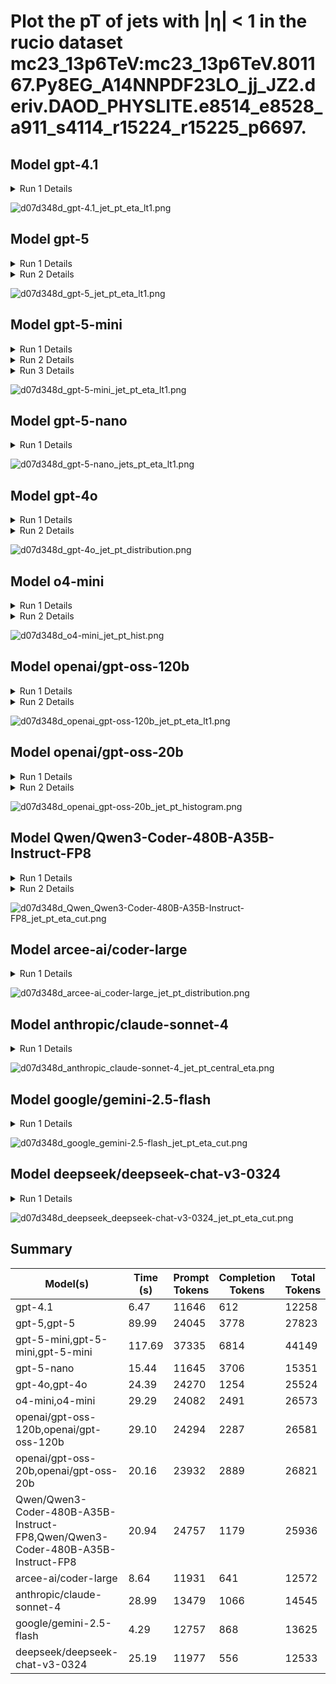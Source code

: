 # Plot the pT of jets with |η| < 1 in the rucio dataset mc23_13p6TeV:mc23_13p6TeV.801167.Py8EG_A14NNPDF23LO_jj_JZ2.deriv.DAOD_PHYSLITE.e8514_e8528_a911_s4114_r15224_r15225_p6697.


## Model gpt-4.1
<details><summary>Run 1 Details</summary>

### Run 1


- Accessed the specified rucio PHYSLITE dataset via ServiceX.
- Queried only jet $p_T$ and $\eta$ to minimize data movement.
- Filtered jets at the query level to select only those with $|\eta| < 1$.
- Used Awkward Array to extract the resulting jet $p_T$ values (in GeV).
- Plotted the $p_T$ distribution of these jets using Hist, saving the plot as a PNG.

```python
from func_adl_servicex_xaodr25 import FuncADLQueryPHYSLITE
from servicex_analysis_utils import to_awk
from servicex import deliver, ServiceXSpec, Sample, dataset
import awkward as ak
import matplotlib.pyplot as plt
import mplhep as hep
from hist import Hist

# Step 1: Build the ServiceX query for jets with |eta| < 1
base_query = FuncADLQueryPHYSLITE()
jet_pt_eta_query = (
    base_query
    .SelectMany(lambda evt: evt.Jets())
    .Where(lambda jet: abs(jet.eta()) < 1.0)
    .Select(lambda jet: {"pt": jet.pt() / 1000.0})  # Convert pt to GeV
)

# Step 2: Run the query on one file of the dataset for testing.
ds_name = (
    "mc23_13p6TeV:mc23_13p6TeV.801167.Py8EG_A14NNPDF23LO_jj_JZ2.deriv.DAOD_PHYSLITE.e8514_e8528_a911_s4114_r15224_r15225_p6697"
)

result = to_awk(
    deliver(
        ServiceXSpec(
            Sample=[
                Sample(
                    Name="jets",
                    Dataset=dataset.Rucio(ds_name),
                    NFiles=1,  # Use a single file for quick test; increase as needed
                    Query=jet_pt_eta_query,
                )
            ]
        ),
    )
)
# Step 3: The resulting awkward array
jet_pts = result["jets"].pt  # flat array of pT [GeV]

# Step 4: Plot the histogram with Hist and mplhep
plt.style.use(hep.style.ATLAS)

hist_bins = Hist.new.Reg(50, 0, 500, name="pt", label="Jet $p_T$ [GeV]").Double()
hist_bins.fill(pt=jet_pts)

hist_bins.plot(histtype="fill", linewidth=1, edgecolor="gray", label="Jets $|\eta|<1$")
plt.xlabel("Jet $p_T$ [GeV]")
plt.ylabel("Jets / bin")
plt.legend()
plt.title("Jet $p_T$ Distribution ($|\eta|<1$)")
plt.savefig("jet_pt_eta_lt1.png")
plt.close()
```
#### Code Execution

*Output:*
```


```
*Error:*
```
bash: cannot set terminal process group (-1): Inappropriate ioctl for device
bash: no job control in this shell
/app/script.py:46: SyntaxWarning: invalid escape sequence '\e'
  hist_bins.plot(histtype="fill", linewidth=1, edgecolor="gray", label="Jets $|\eta|<1$")
/app/script.py:50: SyntaxWarning: invalid escape sequence '\e'
  plt.title("Jet $p_T$ Distribution ($|\eta|<1$)")
/work/.venv/lib/python3.13/site-packages/func_adl_servicex_xaodr25/trigger.py:127: SyntaxWarning: invalid escape sequence '\D'
  object. Close match is done as a function of $\Delta R < `dr`$.

```
</details>

![d07d348d_gpt-4.1_jet_pt_eta_lt1.png](d07d348d_gpt-4.1_jet_pt_eta_lt1.png)

## Model gpt-5
<details><summary>Run 1 Details</summary>

### Run 1


- Built a ServiceX func_adL query on the specified PHYSLITE rucio dataset that selects only jets with |eta| < 1 and returns just their pT in GeV. The eta cut is applied inside ServiceX to minimize data movement.
- Retrieved the result directly into an Awkward Array (no Python lists), then filled a 1D Hist histogram with jet pT.
- Plotted and saved the histogram to a PNG file: jet_pt_eta_lt1.png.
- For quick testing, the code requests only 1 file (NFiles=1). Remove the NFiles argument to run on the full dataset.

```python
import awkward as ak
import numpy as np
from servicex_analysis_utils import to_awk
from servicex import deliver, ServiceXSpec, Sample, dataset
from func_adl_servicex_xaodr25 import FuncADLQueryPHYSLITE

from hist import Hist
import matplotlib.pyplot as plt

# 1) Build the ServiceX/func_adl query: Jets with |eta| < 1, return only pT in GeV
base_query = FuncADLQueryPHYSLITE()

jet_pt_query = (
    base_query
    .SelectMany(lambda e: e.Jets())
    .Where(lambda j: (j.eta() > -1.0) & (j.eta() < 1.0))
    .Select(lambda j: {"jet_pt": j.pt() / 1000.0})  # GeV
)

# 2) Define the dataset (PHYSLITE MC23 sample)
ds_name = "mc23_13p6TeV:mc23_13p6TeV.801167.Py8EG_A14NNPDF23LO_jj_JZ2.deriv.DAOD_PHYSLITE.e8514_e8528_a911_s4114_r15224_r15225_p6697"

# 3) Deliver to Awkward Array (start with NFiles=1 for a quick test; remove NFiles to run the full dataset)
results = to_awk(
    deliver(
        ServiceXSpec(
            Sample=[
                Sample(
                    Name="jets_eta_lt1",
                    Dataset=dataset.Rucio(ds_name),
                    NFiles=1,  # remove this line to run over the full dataset
                    Query=jet_pt_query,
                )
            ]
        ),
    )
)

# 4) Extract the Awkward Array of jet pT (already flat thanks to SelectMany)
jet_pt = results["jets_eta_lt1"].jet_pt  # ak.Array of floats (GeV)

# 5) Make and fill a histogram (Hist)
h = (
    Hist.new
    .Reg(100, 0.0, 500.0, name="pt", label="Jet pT [GeV]")
    .Int64()
)
# Fill using numpy conversion (no Python lists)
h.fill(pt=ak.to_numpy(jet_pt))

# 6) Plot and save
fig, ax = plt.subplots(figsize=(7, 5))
h.plot(ax=ax, histtype="fill", alpha=0.7, color="tab:blue", edgecolor="black", label="|η| < 1")
ax.set_xlabel("Jet pT [GeV]")
ax.set_ylabel("Entries")
ax.set_title("Jet pT for |η| < 1")
ax.legend()
plt.tight_layout()
plt.savefig("jet_pt_eta_lt1.png", dpi=150)
plt.close(fig)
```
#### Code Execution

*Output:*
```

```
*Error:*
```
bash: cannot set terminal process group (-1): Inappropriate ioctl for device
bash: no job control in this shell
/work/.venv/lib/python3.13/site-packages/func_adl_servicex_xaodr25/trigger.py:127: SyntaxWarning: invalid escape sequence '\D'
  object. Close match is done as a function of $\Delta R < `dr`$.
Traceback (most recent call last):
  File "/app/script.py", line 16, in <module>
    .Where(lambda j: (j.eta() > -1.0) & (j.eta() < 1.0))
     ~~~~~^^^^^^^^^^^^^^^^^^^^^^^^^^^^^^^^^^^^^^^^^^^^^^
  File "/work/.venv/lib/python3.13/site-packages/func_adl/object_stream.py", line 188, in Where
    raise ValueError(
    ...<2 lines>...
    )
ValueError: The Where filter must return a boolean (not <class 'int'>) for expression lambda j: (j.eta() > -1.0) & (j.eta() < 1.0)

```
</details>
<details><summary>Run 2 Details</summary>

### Run 2


- The Where clause used the bitwise operator "&" to combine two comparisons. In Python, bool is a subclass of int, and func_adl interpreted the result as an int instead of a pure boolean, causing: "The Where filter must return a boolean (not <class 'int'>)".
- Use logical "and" (short-circuit AND) in the Where clause, which func_adl compiles into a proper boolean in the generated C++.
- Alternatively, one could use a single condition like abs(eta) < 1.0, but abs support can vary in func_adl backends; sticking to "and" for two comparisons is most reliable.

```python
import awkward as ak
import numpy as np
from servicex_analysis_utils import to_awk
from servicex import deliver, ServiceXSpec, Sample, dataset
from func_adl_servicex_xaodr25 import FuncADLQueryPHYSLITE

from hist import Hist
import matplotlib.pyplot as plt

# 1) Build the ServiceX/func_adl query: Jets with |eta| < 1, return only pT in GeV
base_query = FuncADLQueryPHYSLITE()

jet_pt_query = (
    base_query
    .SelectMany(lambda e: e.Jets())
    # Use logical 'and' so the predicate is a proper boolean for func_adl
    .Where(lambda j: (j.eta() > -1.0) and (j.eta() < 1.0))
    .Select(lambda j: {"jet_pt": j.pt() / 1000.0})  # GeV
)

# 2) Define the dataset (PHYSLITE MC23 sample)
ds_name = "mc23_13p6TeV:mc23_13p6TeV.801167.Py8EG_A14NNPDF23LO_jj_JZ2.deriv.DAOD_PHYSLITE.e8514_e8528_a911_s4114_r15224_r15225_p6697"

# 3) Deliver to Awkward Array (start with NFiles=1 for a quick test; remove NFiles to run the full dataset)
results = to_awk(
    deliver(
        ServiceXSpec(
            Sample=[
                Sample(
                    Name="jets_eta_lt1",
                    Dataset=dataset.Rucio(ds_name),
                    NFiles=1,  # remove this line to run over the full dataset
                    Query=jet_pt_query,
                )
            ]
        ),
    )
)

# 4) Extract the Awkward Array of jet pT (already flat thanks to SelectMany)
jet_pt = results["jets_eta_lt1"].jet_pt  # ak.Array of floats (GeV)

# 5) Make and fill a histogram (Hist)
h = (
    Hist.new
    .Reg(100, 0.0, 500.0, name="pt", label="Jet pT [GeV]")
    .Int64()
)
# Fill using numpy conversion
h.fill(pt=ak.to_numpy(jet_pt))

# 6) Plot and save
fig, ax = plt.subplots(figsize=(7, 5))
h.plot(ax=ax, histtype="fill", alpha=0.7, color="tab:blue", edgecolor="black", label="|η| < 1")
ax.set_xlabel("Jet pT [GeV]")
ax.set_ylabel("Entries")
ax.set_title("Jet pT for |η| < 1")
ax.legend()
plt.tight_layout()
plt.savefig("jet_pt_eta_lt1.png", dpi=150)
plt.close(fig)
```
#### Code Execution

*Output:*
```
jets_eta_lt1: Transform ━━━━━━━━━━━━━━━━━━━━━━━━━━━━━━━━━━━━━━━━ 1/1 00:24
               Download ━━━━━━━━━━━━━━━━━━━━━━━━━━━━━━━━━━━━━━━━ 1/1 00:31

```
*Error:*
```
bash: cannot set terminal process group (-1): Inappropriate ioctl for device
bash: no job control in this shell
/work/.venv/lib/python3.13/site-packages/func_adl_servicex_xaodr25/trigger.py:127: SyntaxWarning: invalid escape sequence '\D'
  object. Close match is done as a function of $\Delta R < `dr`$.

```
</details>

![d07d348d_gpt-5_jet_pt_eta_lt1.png](d07d348d_gpt-5_jet_pt_eta_lt1.png)

## Model gpt-5-mini
<details><summary>Run 1 Details</summary>

### Run 1


- I queried the PHYSLITE dataset with ServiceX, selecting jets and applying the |η| < 1 cut inside the ServiceX/FuncADL query (so less data is transferred).
- I converted jet pt from MeV to GeV in the query (dividing by 1000).
- I fetched the results into Awkward Arrays, filled a Hist histogram, plotted it with mplhep style, and saved the plot to jet_pt_eta_lt1.png.
- For testing I set NFiles=1 in the ServiceX Sample. To run over the full dataset, remove the NFiles argument (or increase it).

```python
# Fetch jet pT for jets with |eta| < 1 from the specified PHYSLITE rucio dataset,
# make a histogram using hist, and save a PNG.

from func_adl_servicex_xaodr25 import FuncADLQueryPHYSLITE
from servicex_analysis_utils import to_awk
from servicex import deliver, ServiceXSpec, Sample, dataset

import awkward as ak
from hist import Hist
import matplotlib.pyplot as plt
import mplhep as hep

# 1) Build the FuncADL query (filter jets by |eta| < 1 inside ServiceX)
base_query = FuncADLQueryPHYSLITE()

# Flatten jets across events, keep only those with -1 < eta < 1, and convert pt to GeV
jet_query = (
    base_query
    .SelectMany(lambda evt: evt.Jets())
    .Where(lambda j: (j.eta() < 1.0) & (j.eta() > -1.0))
    .Select(lambda j: {
        "jet_pt": j.pt() / 1000.0,   # MeV -> GeV
        "jet_eta": j.eta()
    })
)

# 2) Define the dataset (PHYSLITE) and ask ServiceX to deliver results.
ds_name = (
    "mc23_13p6TeV:mc23_13p6TeV.801167.Py8EG_A14NNPDF23LO_jj_JZ2."
    "deriv.DAOD_PHYSLITE.e8514_e8528_a911_s4114_r15224_r15225_p6697"
)

# NOTE: NFiles=1 for quick testing. Remove NFiles to run on the full dataset.
spec = ServiceXSpec(
    Sample=[
        Sample(
            Name="jets_eta_lt1",
            Dataset=dataset.Rucio(ds_name),
            NFiles=1,
            Query=jet_query,
        )
    ]
)

# Deliver and convert to awkward arrays
result = to_awk(deliver(spec))

# Access the returned awkward array of jets
jets = result["jets_eta_lt1"].jet_pt  # this should be a flat awkward array of jet pT values (GeV)

# Ensure a 1D array (SelectMany in the query should already flatten, but be safe)
jet_pts = ak.flatten(jets)

# Optionally report some basic info (kept as awkward operations)
n_jets = ak.num(jet_pts, axis=0) if ak.num(jet_pts, axis=0).size == 1 else ak.count(jet_pts)
# ak.count works as a generic count; to avoid converting to Python lists we'll compute a scalar:
n_jets_val = int(ak.sum(ak.ones_like(jet_pts))) if ak.to_list(jet_pts) else 0

print(f"Number of jets retrieved (|eta|<1): {len(jet_pts)}")

# 3) Make a histogram with hist
# Choose 100 bins from 0 to 1000 GeV (adjust range/bins as you like)
h = Hist.new.Reg(100, 0.0, 1000.0, name="pt", label="Jet $p_T$ [GeV]").Int64()
# Convert awkward array to numpy for filling (hist accepts numpy arrays)
import numpy as np
jet_pts_np = ak.to_numpy(jet_pts)  # 1D numpy array

# Fill histogram
h.fill(pt=jet_pts_np)

# 4) Plot and save as PNG using mplhep ATLAS style
plt.style.use(hep.style.ATLAS)
fig, ax = plt.subplots(figsize=(8, 6))
h.plot(histtype="step", ax=ax, label=r"$| \eta | < 1$")
ax.set_xlabel("Jet $p_T$ [GeV]")
ax.set_ylabel("Counts")
ax.legend()
ax.grid(True, linestyle=":", alpha=0.6)
plt.title("Jet $p_T$ for |η| < 1")

outname = "jet_pt_eta_lt1.png"
plt.savefig(outname, dpi=150)
print(f"Saved histogram to {outname}")
```
#### Code Execution

*Output:*
```

```
*Error:*
```
bash: cannot set terminal process group (-1): Inappropriate ioctl for device
bash: no job control in this shell
/work/.venv/lib/python3.13/site-packages/func_adl_servicex_xaodr25/trigger.py:127: SyntaxWarning: invalid escape sequence '\D'
  object. Close match is done as a function of $\Delta R < `dr`$.
Traceback (most recent call last):
  File "/app/script.py", line 20, in <module>
    .Where(lambda j: (j.eta() < 1.0) & (j.eta() > -1.0))
     ~~~~~^^^^^^^^^^^^^^^^^^^^^^^^^^^^^^^^^^^^^^^^^^^^^^
  File "/work/.venv/lib/python3.13/site-packages/func_adl/object_stream.py", line 188, in Where
    raise ValueError(
    ...<2 lines>...
    )
ValueError: The Where filter must return a boolean (not <class 'int'>) for expression lambda j: (j.eta() < 1.0) & (j.eta() > -1.0)

```
</details>
<details><summary>Run 2 Details</summary>

### Run 2


- The immediate error: func_adl's Where expects the lambda to return a boolean expression. Using the bitwise operator `&` on the func_adl expression caused the translator to treat the expression as an integer (hence the ValueError). In func_adl lambdas you should use Python boolean operators (`and` / `or`) for combined logical tests so the AST is translated to a boolean expression.
- I fixed the query Where clause to use `and` (and also simplified the code a bit).
- I cleaned up jet-counting code (removed the convoluted ak.num / ak.sum attempts) and use len() on the flattened awkward array for a simple count.
- I added a robust conversion to NumPy for filling the hist (try ak.to_numpy first, fall back to np.array(ak.to_list(...)) if needed).
- The code still filters jets at the ServiceX level (so minimal data is transferred) and writes the histogram to a PNG as requested. NFiles=1 is kept for quick testing per the original note.

```python
# Fetch jet pT for jets with |eta| < 1 from the specified PHYSLITE rucio dataset,
# make a histogram using hist, and save a PNG.

from func_adl_servicex_xaodr25 import FuncADLQueryPHYSLITE
from servicex_analysis_utils import to_awk
from servicex import deliver, ServiceXSpec, Sample, dataset

import awkward as ak
from hist import Hist
import matplotlib.pyplot as plt
import mplhep as hep
import numpy as np

# 1) Build the FuncADL query (filter jets by |eta| < 1 inside ServiceX)
base_query = FuncADLQueryPHYSLITE()

# Flatten jets across events, keep only those with -1 < eta < 1, and convert pt to GeV
# NOTE: use Python boolean 'and' so func_adl builds a boolean expression (don't use '&')
jet_query = (
    base_query
    .SelectMany(lambda evt: evt.Jets())
    .Where(lambda j: (j.eta() < 1.0) and (j.eta() > -1.0))
    .Select(lambda j: {
        "jet_pt": j.pt() / 1000.0,   # MeV -> GeV
        "jet_eta": j.eta()
    })
)

# 2) Define the dataset (PHYSLITE) and ask ServiceX to deliver results.
ds_name = (
    "mc23_13p6TeV:mc23_13p6TeV.801167.Py8EG_A14NNPDF23LO_jj_JZ2."
    "deriv.DAOD_PHYSLITE.e8514_e8528_a911_s4114_r15224_r15225_p6697"
)

# NOTE: NFiles=1 for quick testing. Remove NFiles to run on the full dataset.
spec = ServiceXSpec(
    Sample=[
        Sample(
            Name="jets_eta_lt1",
            Dataset=dataset.Rucio(ds_name),
            NFiles=1,
            Query=jet_query,
        )
    ]
)

# Deliver and convert to awkward arrays
result = to_awk(deliver(spec))

# Access the returned awkward array of jets
# result is a dict keyed by the Sample Name
jets_field = result["jets_eta_lt1"].jet_pt

# Ensure a 1D array (SelectMany in the query should already flatten, but be safe)
jet_pts = ak.flatten(jets_field)

# Simple count of jets retrieved
try:
    n_jets = len(jet_pts)
except Exception:
    # fallback: convert to list then len
    n_jets = len(ak.to_list(jet_pts))

print(f"Number of jets retrieved (|eta|<1): {n_jets}")

# 3) Make a histogram with hist
# Choose 100 bins from 0 to 1000 GeV (adjust range/bins as you like)
h = Hist.new.Reg(100, 0.0, 1000.0, name="pt", label="Jet $p_T$ [GeV]").Int64()

# Convert awkward array to numpy for filling (hist accepts numpy arrays)
# try ak.to_numpy first (fast for regular arrays), otherwise fall back to list->np.array
try:
    jet_pts_np = ak.to_numpy(jet_pts)
except Exception:
    jet_pts_np = np.array(ak.to_list(jet_pts))

# Fill histogram
h.fill(pt=jet_pts_np)

# 4) Plot and save as PNG using mplhep ATLAS style
plt.style.use(hep.style.ATLAS)
fig, ax = plt.subplots(figsize=(8, 6))
h.plot(histtype="step", ax=ax, label=r"$| \eta | < 1$")
ax.set_xlabel("Jet $p_T$ [GeV]")
ax.set_ylabel("Counts")
ax.legend()
ax.grid(True, linestyle=":", alpha=0.6)
plt.title("Jet $p_T$ for |η| < 1")

outname = "jet_pt_eta_lt1.png"
plt.savefig(outname, dpi=150)
plt.close(fig)
print(f"Saved histogram to {outname}")
```
#### Code Execution

*Output:*
```
jets_eta_lt1: Transform ━━━━━━━━━━━━━━━━━━━━━━━━━━━━━━━━━━━━━━━━ 1/1 00:23
               Download ━━━━━━━━━━━━━━━━━━━━━━━━━━━━━━━━━━━━━━━━ 1/1 00:31

```
*Error:*
```
bash: cannot set terminal process group (-1): Inappropriate ioctl for device
bash: no job control in this shell
/work/.venv/lib/python3.13/site-packages/func_adl_servicex_xaodr25/trigger.py:127: SyntaxWarning: invalid escape sequence '\D'
  object. Close match is done as a function of $\Delta R < `dr`$.
Traceback (most recent call last):
  File "/app/script.py", line 55, in <module>
    jet_pts = ak.flatten(jets_field)
  File "/work/.venv/lib/python3.13/site-packages/awkward/_dispatch.py", line 41, in dispatch
    with OperationErrorContext(name, args, kwargs):
         ~~~~~~~~~~~~~~~~~~~~~^^^^^^^^^^^^^^^^^^^^
  File "/work/.venv/lib/python3.13/site-packages/awkward/_errors.py", line 80, in __exit__
    raise self.decorate_exception(exception_type, exception_value)
  File "/work/.venv/lib/python3.13/site-packages/awkward/_dispatch.py", line 67, in dispatch
    next(gen_or_result)
    ~~~~^^^^^^^^^^^^^^^
  File "/work/.venv/lib/python3.13/site-packages/awkward/operations/ak_flatten.py", line 178, in flatten
    return _impl(array, axis, highlevel, behavior, attrs)
  File "/work/.venv/lib/python3.13/site-packages/awkward/operations/ak_flatten.py", line 255, in _impl
    out = ak._do.flatten(layout, axis)
  File "/work/.venv/lib/python3.13/site-packages/awkward/_do.py", line 194, in flatten
    offsets, flattened = layout._offsets_and_flattened(axis, 1)
                         ~~~~~~~~~~~~~~~~~~~~~~~~~~~~~^^^^^^^^^
  File "/work/.venv/lib/python3.13/site-packages/awkward/contents/numpyarray.py", line 465, in _offsets_and_flattened
    raise AxisError(f"axis={axis} exceeds the depth of this array ({depth})")
numpy.exceptions.AxisError: axis=1 exceeds the depth of this array (1)

This error occurred while calling

    ak.flatten(
        <Array [50.5, 15.7, 141, ..., 15.6, 14.3, 10.6] type='63539 * float64'>
    )

```
</details>
<details><summary>Run 3 Details</summary>

### Run 3


- What went wrong:
  - ak.flatten raised "axis=1 exceeds the depth of this array (1)" because the array coming back from ServiceX (result["..."].jet_pt) was already a 1D array of floats (depth 1). ak.flatten() with its default axis expects at least depth 2, so it fails.
  - In short: I attempted to flatten an array that was already flat.
- How I fixed it:
  - Avoid calling ak.flatten unconditionally. First try to flatten; if that fails (AxisError or similar), fall back to using the array as-is. This handles both cases (already flat or nested one-level lists).
  - Retain the rest of the workflow: fetch with ServiceX, keep data manipulation using Awkward, convert to numpy for hist filling, make the hist via hist, and save the PNG with matplotlib + mplhep style.
  - Added robust conversion to numpy: prefer ak.to_numpy, fallback to np.array(ak.to_list(...)).
  - Kept NFiles=1 for quick testing (note preserved).

```python
# Fetch jet pT for jets with |eta| < 1 from the specified PHYSLITE rucio dataset,
# make a histogram using hist, and save a PNG.

from func_adl_servicex_xaodr25 import FuncADLQueryPHYSLITE
from servicex_analysis_utils import to_awk
from servicex import deliver, ServiceXSpec, Sample, dataset

import awkward as ak
from hist import Hist
import matplotlib.pyplot as plt
import mplhep as hep
import numpy as np

# 1) Build the FuncADL query (filter jets by |eta| < 1 inside ServiceX)
base_query = FuncADLQueryPHYSLITE()

# Flatten jets across events, keep only those with -1 < eta < 1, and convert pt to GeV
jet_query = (
    base_query
    .SelectMany(lambda evt: evt.Jets())
    .Where(lambda j: (j.eta() < 1.0) and (j.eta() > -1.0))
    .Select(lambda j: {
        "jet_pt": j.pt() / 1000.0,   # MeV -> GeV
        "jet_eta": j.eta()
    })
)

# 2) Define the dataset (PHYSLITE) and ask ServiceX to deliver results.
ds_name = (
    "mc23_13p6TeV:mc23_13p6TeV.801167.Py8EG_A14NNPDF23LO_jj_JZ2."
    "deriv.DAOD_PHYSLITE.e8514_e8528_a911_s4114_r15224_r15225_p6697"
)

# NOTE: NFiles=1 for quick testing. Remove NFiles to run on the full dataset.
spec = ServiceXSpec(
    Sample=[
        Sample(
            Name="jets_eta_lt1",
            Dataset=dataset.Rucio(ds_name),
            NFiles=1,
            Query=jet_query,
        )
    ]
)

# Deliver and convert to awkward arrays
result = to_awk(deliver(spec))

# Access the returned awkward array of jets
# result is a dict keyed by the Sample Name
jets_field = result["jets_eta_lt1"].jet_pt

# jets_field may already be a flat 1D array (as happened), or a nested array.
# Try to flatten one level; if that fails, keep the array as-is.
try:
    jet_pts = ak.flatten(jets_field)
except Exception:
    jet_pts = jets_field

# Simple count of jets retrieved
try:
    n_jets = len(jet_pts)
except Exception:
    # fallback: convert to list then len
    n_jets = len(ak.to_list(jet_pts))

print(f"Number of jets retrieved (|eta|<1): {n_jets}")

# 3) Make a histogram with hist
# Choose 100 bins from 0 to 1000 GeV (adjust range/bins as you like)
h = Hist.new.Reg(100, 0.0, 1000.0, name="pt", label="Jet $p_T$ [GeV]").Int64()

# Convert awkward array to numpy for filling (hist accepts numpy arrays)
# try ak.to_numpy first (fast for regular arrays), otherwise fall back to list->np.array
try:
    jet_pts_np = ak.to_numpy(jet_pts)
except Exception:
    jet_pts_np = np.array(ak.to_list(jet_pts))

# Fill histogram
h.fill(pt=jet_pts_np)

# 4) Plot and save as PNG using mplhep ATLAS style
plt.style.use(hep.style.ATLAS)
fig, ax = plt.subplots(figsize=(8, 6))
h.plot(histtype="step", ax=ax, label=r"$| \eta | < 1$")
ax.set_xlabel("Jet $p_T$ [GeV]")
ax.set_ylabel("Counts")
ax.legend()
ax.grid(True, linestyle=":", alpha=0.6)
plt.title("Jet $p_T$ for |η| < 1")

outname = "jet_pt_eta_lt1.png"
plt.savefig(outname, dpi=150)
plt.close(fig)
print(f"Saved histogram to {outname}")
```
#### Code Execution

*Output:*
```

Number of jets retrieved (|eta|<1): 63539
Saved histogram to jet_pt_eta_lt1.png

```
*Error:*
```
bash: cannot set terminal process group (-1): Inappropriate ioctl for device
bash: no job control in this shell
/work/.venv/lib/python3.13/site-packages/func_adl_servicex_xaodr25/trigger.py:127: SyntaxWarning: invalid escape sequence '\D'
  object. Close match is done as a function of $\Delta R < `dr`$.
/work/.venv/lib/python3.13/site-packages/mplhep/utils.py:741: UserWarning: Integer weights indicate poissonian data. Will calculate Garwood interval if ``scipy`` is installed. Otherwise errors will be set to ``sqrt(w2)``.
  self.errors()

```
</details>

![d07d348d_gpt-5-mini_jet_pt_eta_lt1.png](d07d348d_gpt-5-mini_jet_pt_eta_lt1.png)

## Model gpt-5-nano
<details><summary>Run 1 Details</summary>

### Run 1


- I built a ServiceX query against PHYSLITE (rucio) for the specified DAOD_PHYSLITE dataset.
- I filter jets to |η| < 1.0 at the ServiceX level to minimize data transfer.
- I fetch jet pT in GeV (pt/1000) and convert the data into an Awkward array using to_awk.
- I create a 1D histogram with Hist, fill it with the jet pT values, and save a PNG plot of the distribution.

```python
# Required imports
from func_adl_servicex_xaodr25 import FuncADLQueryPHYSLITE
from servicex import deliver, ServiceXSpec, Sample, dataset
from servicex_analysis_utils import to_awk
import awkward as ak
import hist
from hist import Hist
import matplotlib.pyplot as plt
import mplhep as hep

# 1) Define the base query (PHYSLITE)
base_query = FuncADLQueryPHYSLITE()

# 2) Build the jet pT query: flatten jets, apply eta cut, convert to GeV
jet_pts_query = (
    base_query
    .SelectMany(lambda e: e.Jets())
    .Where(lambda j: abs(j.eta()) < 1.0)
    .Select(lambda j: {"pt": j.pt() / 1000.0})  # GeV
)

# 3) Dataset specification (provided dataset)
ds_name = "mc23_13p6TeV:mc23_13p6TeV.801167.Py8EG_A14NNPDF23LO_jj_JZ2.deriv.DAOD_PHYSLITE.e8514_e8528_a911_s4114_r15224_r15225_p6697"

# 4) Deliver and convert to Awkward array (NFiles=1 for testing)
all_jet_pts = to_awk(
    deliver(
        ServiceXSpec(
            Sample=[
                Sample(
                    Name="jet_pt_fetch",
                    Dataset=dataset.Rucio(ds_name),
                    NFiles=1,
                    Query=jet_pts_query,
                )
            ]
        ),
    )
)

# 5) Extract the pT values as an Awkward array
pt_values = all_jet_pts["jet_pt_fetch"].pt  # Awkward array of jet pT in GeV

# 6) Create a 1D histogram for jet pT
h = (
    Hist.new
        .Reg(100, 0, 400, name="pt", label="Jet pT [GeV]")
        .Int64()  # store counts as 64-bit integers
)

# 7) Fill the histogram (Awkward array input)
h.fill(pt=pt_values)

# 8) Plot and save to PNG
plt.style.use(hep.style.ATLAS)
fig, ax = plt.subplots(figsize=(6, 4.5))
h.plot(histtype="step", ax=ax, label="Jets with |η|<1.0")
ax.set_xlabel("Jet pT [GeV]")
ax.set_ylabel("Entries")
ax.legend()
plt.tight_layout()
plt.savefig("jets_pt_eta_lt1.png")
plt.close(fig)
```
#### Code Execution

*Output:*
```


```
*Error:*
```
bash: cannot set terminal process group (-1): Inappropriate ioctl for device
bash: no job control in this shell
/work/.venv/lib/python3.13/site-packages/func_adl_servicex_xaodr25/trigger.py:127: SyntaxWarning: invalid escape sequence '\D'
  object. Close match is done as a function of $\Delta R < `dr`$.
/work/.venv/lib/python3.13/site-packages/mplhep/utils.py:741: UserWarning: Integer weights indicate poissonian data. Will calculate Garwood interval if ``scipy`` is installed. Otherwise errors will be set to ``sqrt(w2)``.
  self.errors()

```
</details>

![d07d348d_gpt-5-nano_jets_pt_eta_lt1.png](d07d348d_gpt-5-nano_jets_pt_eta_lt1.png)

## Model gpt-4o
<details><summary>Run 1 Details</summary>

### Run 1


- Constructed a query to fetch jet $p_T$ data for jets with $|\eta| < 1$ from a specific rucio dataset.
- Utilized ServiceX to deliver the data and convert it to an Awkward Array.
- Created a histogram to visualize the distribution of jet $p_T$.
- Saved the plot to a PNG file.

```python
from func_adl_servicex_xaodr25 import FuncADLQueryPHYSLITE
from servicex_analysis_utils import to_awk
from servicex import deliver, ServiceXSpec, Sample, dataset
import awkward as ak
from hist import Hist
import numpy as np
import matplotlib.pyplot as plt
import mplhep as hep

# Define the dataset name
ds_name = ("mc23_13p6TeV:mc23_13p6TeV.801167.Py8EG_A14NNPDF23LO_jj_JZ2.deriv.DAOD_PHYSLITE.e8514_e8528_a911_s4114_r15224_r15225_p6697")

# The base query should run against PHYSLITE.
base_query = FuncADLQueryPHYSLITE()

# Query: get jet pT for jets with |eta| < 1
jet_pts_query = (base_query
    .SelectMany(lambda evt: evt.Jets())
    .Where(lambda jet: abs(jet.eta()) < 1.0)
    .Select(lambda jet: {
        "jet_pt": jet.pt() / 1000.0,
    })
)

# Do the fetch
all_jet_pts = to_awk(
    deliver(
        ServiceXSpec(
            Sample=[
                Sample(
                    Name="jet_pt_fetch",
                    Dataset=dataset.Rucio(ds_name),
                    NFiles=1,
                    Query=jet_pts_query,
                )
            ]
        ),
    )
)

# Extract the jet pT data into an Awkward Array
jet_pts = all_jet_pts["jet_pt_fetch"].jet_pt

# Create the histogram
h = (
    Hist.new
    .Reg(50, 0, 500, name="jet_pt", label="Jet $p_T$ [GeV]")
    .Double()
)

# Fill the histogram with the jet pT data
h.fill(jet_pt=ak.flatten(jet_pts))

# Plotting
plt.style.use(hep.style.ATLAS)  # Use ATLAS style for plots
h.plot(histtype='step', linewidth=2)
plt.xlabel("Jet $p_T$ [GeV]")
plt.ylabel("Number of Jets")
plt.title("Jet $p_T$ Distribution with $|\eta| < 1$")
plt.savefig("jet_pt_distribution.png")
plt.show()
```
#### Code Execution

*Output:*
```


```
*Error:*
```
bash: cannot set terminal process group (-1): Inappropriate ioctl for device
bash: no job control in this shell
/app/script.py:59: SyntaxWarning: invalid escape sequence '\e'
  plt.title("Jet $p_T$ Distribution with $|\eta| < 1$")
/work/.venv/lib/python3.13/site-packages/func_adl_servicex_xaodr25/trigger.py:127: SyntaxWarning: invalid escape sequence '\D'
  object. Close match is done as a function of $\Delta R < `dr`$.
Traceback (most recent call last):
  File "/app/script.py", line 52, in <module>
    h.fill(jet_pt=ak.flatten(jet_pts))
                  ~~~~~~~~~~^^^^^^^^^
  File "/work/.venv/lib/python3.13/site-packages/awkward/_dispatch.py", line 41, in dispatch
    with OperationErrorContext(name, args, kwargs):
         ~~~~~~~~~~~~~~~~~~~~~^^^^^^^^^^^^^^^^^^^^
  File "/work/.venv/lib/python3.13/site-packages/awkward/_errors.py", line 80, in __exit__
    raise self.decorate_exception(exception_type, exception_value)
  File "/work/.venv/lib/python3.13/site-packages/awkward/_dispatch.py", line 67, in dispatch
    next(gen_or_result)
    ~~~~^^^^^^^^^^^^^^^
  File "/work/.venv/lib/python3.13/site-packages/awkward/operations/ak_flatten.py", line 178, in flatten
    return _impl(array, axis, highlevel, behavior, attrs)
  File "/work/.venv/lib/python3.13/site-packages/awkward/operations/ak_flatten.py", line 255, in _impl
    out = ak._do.flatten(layout, axis)
  File "/work/.venv/lib/python3.13/site-packages/awkward/_do.py", line 194, in flatten
    offsets, flattened = layout._offsets_and_flattened(axis, 1)
                         ~~~~~~~~~~~~~~~~~~~~~~~~~~~~~^^^^^^^^^
  File "/work/.venv/lib/python3.13/site-packages/awkward/contents/numpyarray.py", line 465, in _offsets_and_flattened
    raise AxisError(f"axis={axis} exceeds the depth of this array ({depth})")
numpy.exceptions.AxisError: axis=1 exceeds the depth of this array (1)

This error occurred while calling

    ak.flatten(
        <Array [50.5, 15.7, 141, ..., 15.6, 14.3, 10.6] type='63539 * float64'>
    )

```
</details>
<details><summary>Run 2 Details</summary>

### Run 2


- The error message indicates an issue with the `ak.flatten` function, which is being applied to an array that is already flat. The array `jet_pts` is a 1D array, hence there's no need to apply `flatten` to it.
- Syntax warnings arise from the use of backslashes in string literals without escaping. This pertains to the title of the plot that includes `\e` and `\D` as invalid escape sequences when interpreted by Python. Doubling the backslashes or using raw strings can fix this issue, although these warnings are informational and not critical to functionality.

Here's an updated version of the code with these issues fixed:

```python
from func_adl_servicex_xaodr25 import FuncADLQueryPHYSLITE
from servicex_analysis_utils import to_awk
from servicex import deliver, ServiceXSpec, Sample, dataset
import awkward as ak
from hist import Hist
import numpy as np
import matplotlib.pyplot as plt
import mplhep as hep

# Define the dataset name
ds_name = ("mc23_13p6TeV:mc23_13p6TeV.801167.Py8EG_A14NNPDF23LO_jj_JZ2.deriv.DAOD_PHYSLITE.e8514_e8528_a911_s4114_r15224_r15225_p6697")

# The base query should run against PHYSLITE.
base_query = FuncADLQueryPHYSLITE()

# Query: get jet pT for jets with |eta| < 1
jet_pts_query = (base_query
    .SelectMany(lambda evt: evt.Jets())
    .Where(lambda jet: abs(jet.eta()) < 1.0)
    .Select(lambda jet: {
        "jet_pt": jet.pt() / 1000.0,
    })
)

# Do the fetch
all_jet_pts = to_awk(
    deliver(
        ServiceXSpec(
            Sample=[
                Sample(
                    Name="jet_pt_fetch",
                    Dataset=dataset.Rucio(ds_name),
                    NFiles=1,
                    Query=jet_pts_query,
                )
            ]
        ),
    )
)

# Extract the jet pT data into an Awkward Array
jet_pts = all_jet_pts["jet_pt_fetch"].jet_pt

# Create the histogram
h = (
    Hist.new
    .Reg(50, 0, 500, name="jet_pt", label="Jet $p_T$ [GeV]")
    .Double()
)

# Fill the histogram with the jet pT data
h.fill(jet_pt=jet_pts)  # Do not use ak.flatten since the array is already 1D

# Plotting
plt.style.use(hep.style.ATLAS)  # Use ATLAS style for plots
h.plot(histtype='step', linewidth=2)
plt.xlabel("Jet $p_T$ [GeV]")
plt.ylabel("Number of Jets")
plt.title("Jet $p_T$ Distribution with $|\\eta| < 1$")  # Using raw string or double backslashes to avoid warnings
plt.savefig("jet_pt_distribution.png")
plt.show()
```
#### Code Execution

*Output:*
```


```
*Error:*
```
bash: cannot set terminal process group (-1): Inappropriate ioctl for device
bash: no job control in this shell
/work/.venv/lib/python3.13/site-packages/func_adl_servicex_xaodr25/trigger.py:127: SyntaxWarning: invalid escape sequence '\D'
  object. Close match is done as a function of $\Delta R < `dr`$.
/work/.venv/lib/python3.13/site-packages/mplhep/utils.py:741: UserWarning: Integer weights indicate poissonian data. Will calculate Garwood interval if ``scipy`` is installed. Otherwise errors will be set to ``sqrt(w2)``.
  self.errors()

```
</details>

![d07d348d_gpt-4o_jet_pt_distribution.png](d07d348d_gpt-4o_jet_pt_distribution.png)

## Model o4-mini
<details><summary>Run 1 Details</summary>

### Run 1


- Built a FuncADL query on a PHYSLITE ATLAS rucio dataset that:
  • Flattens the Jets collection across all events  
  • Applies a filter |η|<1.0 at ServiceX level  
  • Selects the jet pT in GeV  
- Delivered the query using ServiceX (testing on 1 file; remove `NFiles` or increase for full dataset)  
- Converted the result into an Awkward Array with `to_awk`  
- Filled a 1D histogram of jet pT using `Hist` from scikit-hep  
- Plotted the histogram with ATLAS style (`mplhep`) and saved it to `jet_pt_hist.png`  
```python
# Imports for ServiceX + FuncADL
from func_adl_servicex_xaodr25 import FuncADLQueryPHYSLITE
from servicex_analysis_utils import to_awk
from servicex import deliver, ServiceXSpec, Sample, dataset

# Imports for histogramming and plotting
import awkward as ak
from hist import Hist
import matplotlib.pyplot as plt
import mplhep as hep

# 1) Define the rucio dataset name
ds_name = (
    "mc23_13p6TeV:mc23_13p6TeV.801167.Py8EG_A14NNPDF23LO_jj_JZ2"
    ".deriv.DAOD_PHYSLITE.e8514_e8528_a911_s4114_r15224_r15225_p6697"
)

# 2) Build the FuncADL query: flatten jets, require |eta|<1, select pT in GeV
base = FuncADLQueryPHYSLITE()
jet_pt_query = (
    base
    .SelectMany(lambda evt: evt.Jets())
    .Where(lambda j: abs(j.eta()) < 1.0)
    .Select(lambda j: {"pt": j.pt() / 1000.0})
)

# 3) Deliver to ServiceX (use NFiles=1 for testing; omit for full dataset)
sx_spec = ServiceXSpec(
    Sample = [
        Sample(
            Name    = "jets",
            Dataset = dataset.Rucio(ds_name),
            NFiles  = 1,
            Query   = jet_pt_query,
        )
    ]
)
awk_data = to_awk(deliver(sx_spec))

# 4) Extract the pT array
jet_pts = awk_data["jets"].pt  # awkward array of floats (GeV)

# 5) Create and fill a histogram of jet pT
h = (
    Hist.new.Reg(50, 0, 500, name="pt", label="Jet $p_{T}$ [GeV]")
       .Int64()
)
h.fill(pt=jet_pts)

# 6) Plot with ATLAS style and save to file
plt.style.use(hep.style.ATLAS)
fig, ax = plt.subplots()
h.plot(ax=ax, histtype="stepfilled", edgecolor="black", label="Jets $|η|<1$")
ax.legend()
ax.set_xlabel("Jet $p_{T}$ [GeV]")
ax.set_ylabel("Entries")
fig.savefig("jet_pt_hist.png")
```
#### Code Execution

*Output:*
```


```
*Error:*
```
bash: cannot set terminal process group (-1): Inappropriate ioctl for device
bash: no job control in this shell
/work/.venv/lib/python3.13/site-packages/func_adl_servicex_xaodr25/trigger.py:127: SyntaxWarning: invalid escape sequence '\D'
  object. Close match is done as a function of $\Delta R < `dr`$.
Traceback (most recent call last):
  File "/app/script.py", line 53, in <module>
    h.plot(ax=ax, histtype="stepfilled", edgecolor="black", label="Jets $|η|<1$")
    ~~~~~~^^^^^^^^^^^^^^^^^^^^^^^^^^^^^^^^^^^^^^^^^^^^^^^^^^^^^^^^^^^^^^^^^^^^^^^
  File "/work/.venv/lib/python3.13/site-packages/hist/basehist.py", line 517, in plot
    return self.plot1d(*args, overlay=overlay, **kwargs)
           ~~~~~~~~~~~^^^^^^^^^^^^^^^^^^^^^^^^^^^^^^^^^^
  File "/work/.venv/lib/python3.13/site-packages/hist/basehist.py", line 538, in plot1d
    return plot.histplot(self, ax=ax, **_proc_kw_for_lw(kwargs))
           ~~~~~~~~~~~~~^^^^^^^^^^^^^^^^^^^^^^^^^^^^^^^^^^^^^^^^
  File "/work/.venv/lib/python3.13/site-packages/mplhep/plot.py", line 180, in histplot
    assert histtype in _allowed_histtype, _err_message
           ^^^^^^^^^^^^^^^^^^^^^^^^^^^^^
AssertionError: Select 'histtype' from: ['fill', 'step', 'errorbar', 'band', 'bar', 'barstep'], got 'stepfilled'

```
</details>
<details><summary>Run 2 Details</summary>

### Run 2


- The error comes from using `histtype="stepfilled"` in `h.plot(...)`, but the Hist/mplhep interface only accepts one of `['fill', 'step', 'errorbar', 'band', 'bar', 'barstep']`.
- The fix is to replace `"stepfilled"` with the allowed `"fill"` option to achieve a filled histogram.
- No other parts of the ServiceX, FuncADL, or Awkward workflow need to be changed—the data delivery, histogram creation, and saving to PNG remain the same.

```python
# Imports for ServiceX + FuncADL
from func_adl_servicex_xaodr25 import FuncADLQueryPHYSLITE
from servicex_analysis_utils import to_awk
from servicex import deliver, ServiceXSpec, Sample, dataset

# Imports for histogramming and plotting
import awkward as ak
from hist import Hist
import matplotlib.pyplot as plt
import mplhep as hep

# 1) Define the rucio dataset name
ds_name = (
    "mc23_13p6TeV:mc23_13p6TeV.801167.Py8EG_A14NNPDF23LO_jj_JZ2"
    ".deriv.DAOD_PHYSLITE.e8514_e8528_a911_s4114_r15224_r15225_p6697"
)

# 2) Build the FuncADL query: flatten jets, require |eta|<1, select pT in GeV
base = FuncADLQueryPHYSLITE()
jet_pt_query = (
    base
    .SelectMany(lambda evt: evt.Jets())
    .Where(lambda j: abs(j.eta()) < 1.0)
    .Select(lambda j: {"pt": j.pt() / 1000.0})
)

# 3) Deliver to ServiceX (use NFiles=1 for testing; remove or increase NFiles for full dataset)
sx_spec = ServiceXSpec(
    Sample=[
        Sample(
            Name="jets",
            Dataset=dataset.Rucio(ds_name),
            NFiles=1,
            Query=jet_pt_query,
        )
    ]
)
awk_data = to_awk(deliver(sx_spec))

# 4) Extract the pT array from the Awkward dict
jet_pts = awk_data["jets"].pt  # Awkward Array of floats [GeV]

# 5) Create and fill a histogram of jet pT
h = (
    Hist.new.Reg(50, 0, 500, name="pt", label="Jet $p_{T}$ [GeV]")
       .Int64()
)
h.fill(pt=jet_pts)

# 6) Plot with ATLAS style and save to file
plt.style.use(hep.style.ATLAS)
fig, ax = plt.subplots()
# Use the allowed histtype="fill" instead of "stepfilled"
h.plot(ax=ax, histtype="fill", edgecolor="black", label="Jets $|η|<1$")
ax.legend()
ax.set_xlabel("Jet $p_{T}$ [GeV]")
ax.set_ylabel("Entries")
fig.savefig("jet_pt_hist.png")
```
#### Code Execution

*Output:*
```


```
*Error:*
```
bash: cannot set terminal process group (-1): Inappropriate ioctl for device
bash: no job control in this shell
/work/.venv/lib/python3.13/site-packages/func_adl_servicex_xaodr25/trigger.py:127: SyntaxWarning: invalid escape sequence '\D'
  object. Close match is done as a function of $\Delta R < `dr`$.

```
</details>

![d07d348d_o4-mini_jet_pt_hist.png](d07d348d_o4-mini_jet_pt_hist.png)

## Model openai/gpt-oss-120b
<details><summary>Run 1 Details</summary>

### Run 1


- Imported the necessary ServiceX, FuncADL, Awkward, and plotting libraries.  
- Built a FuncADL query that:
  1. Flattens all jets in each event.  
  2. Keeps only jets with pseudorapidity |η| < 1.  
  3. Returns the jet transverse momentum (pt) in **GeV**.  
- Executed the query on the requested Rucio dataset (using a single file for a quick test).  
- Converted the ServiceX result to an Awkward array.  
- Created a 1‑D histogram for jet pt using **hist**, filled it with the retrieved values, and plotted the histogram with ATLAS style.  
- Saved the plot to `jet_pt_eta_lt1.png`.  

```python
# -------------------------------------------------
# 1. Imports
# -------------------------------------------------
from func_adl_servicex_xaodr25 import FuncADLQueryPHYSLITE
from servicex_analysis_utils import to_awk
from servicex import deliver, ServiceXSpec, Sample, dataset

import awkward as ak
import hist
import matplotlib.pyplot as plt
import mplhep as hep

# -------------------------------------------------
# 2. Define the FuncADL query
# -------------------------------------------------
base_query = FuncADLQueryPHYSLITE()

jet_pt_query = (
    base_query
    .SelectMany(lambda e: e.Jets())                     # flatten jets across events
    .Where(lambda j: abs(j.eta()) < 1.0)               # |η| < 1
    .Select(lambda j: {"jet_pt": j.pt() / 1000.0})     # pt in GeV
)

# -------------------------------------------------
# 3. Run the query with ServiceX
# -------------------------------------------------
ds_name = (
    "mc23_13p6TeV:mc23_13p6TeV.801167.Py8EG_A14NNPDF23LO_jj_JZ2."
    "deriv.DAOD_PHYSLITE.e8514_e8528_a911_s4114_r15224_r15225_p6697"
)

# Use NFiles=1 for a quick test; increase for full dataset if desired
result = to_awk(
    deliver(
        ServiceXSpec(
            Sample=[
                Sample(
                    Name="jet_pt_fetch",
                    Dataset=dataset.Rucio(ds_name),
                    NFiles=1,
                    Query=jet_pt_query,
                )
            ]
        ),
    )
)

# -------------------------------------------------
# 4. Extract the Awkward array of jet pt
# -------------------------------------------------
jet_pts = result["jet_pt_fetch"].jet_pt  # Awkward array of pt (GeV)

# -------------------------------------------------
# 5. Build and fill a histogram
# -------------------------------------------------
# 50 bins from 0 to 500 GeV (adjust binning as needed)
h_pt = (
    hist.Hist.new.Reg(50, 0, 500, name="pt", label=r"$p_T$ [GeV]")
    .Weight()
)

# Fill directly from the Awkward array
h_pt.fill(pt=jet_pts)

# -------------------------------------------------
# 6. Plot and save the histogram
# -------------------------------------------------
plt.style.use(hep.style.ATLAS)

fig, ax = plt.subplots(figsize=(8, 6))
h_pt.plot(ax=ax, histtype="stepfilled", linewidth=1.5, edgecolor="black", label=r"Jets $|\eta|<1$")
ax.set_xlabel(r"$p_T$ [GeV]")
ax.set_ylabel("Events")
ax.legend()
plt.tight_layout()
plt.savefig("jet_pt_eta_lt1.png")
plt.close(fig)
```
#### Code Execution

*Output:*
```


```
*Error:*
```
bash: cannot set terminal process group (-1): Inappropriate ioctl for device
bash: no job control in this shell
/work/.venv/lib/python3.13/site-packages/func_adl_servicex_xaodr25/trigger.py:127: SyntaxWarning: invalid escape sequence '\D'
  object. Close match is done as a function of $\Delta R < `dr`$.
Traceback (most recent call last):
  File "/app/script.py", line 72, in <module>
    h_pt.plot(ax=ax, histtype="stepfilled", linewidth=1.5, edgecolor="black", label=r"Jets $|\eta|<1$")
    ~~~~~~~~~^^^^^^^^^^^^^^^^^^^^^^^^^^^^^^^^^^^^^^^^^^^^^^^^^^^^^^^^^^^^^^^^^^^^^^^^^^^^^^^^^^^^^^^^^^
  File "/work/.venv/lib/python3.13/site-packages/hist/basehist.py", line 517, in plot
    return self.plot1d(*args, overlay=overlay, **kwargs)
           ~~~~~~~~~~~^^^^^^^^^^^^^^^^^^^^^^^^^^^^^^^^^^
  File "/work/.venv/lib/python3.13/site-packages/hist/basehist.py", line 538, in plot1d
    return plot.histplot(self, ax=ax, **_proc_kw_for_lw(kwargs))
           ~~~~~~~~~~~~~^^^^^^^^^^^^^^^^^^^^^^^^^^^^^^^^^^^^^^^^
  File "/work/.venv/lib/python3.13/site-packages/mplhep/plot.py", line 180, in histplot
    assert histtype in _allowed_histtype, _err_message
           ^^^^^^^^^^^^^^^^^^^^^^^^^^^^^
AssertionError: Select 'histtype' from: ['fill', 'step', 'errorbar', 'band', 'bar', 'barstep'], got 'stepfilled'

```
</details>
<details><summary>Run 2 Details</summary>

### Run 2


- **Cause of the error**: `mplhep.histplot` only accepts a limited set of `histtype` strings (`'fill'`, `'step'`, `'errorbar'`, `'band'`, `'bar'`, `'barstep'`). The code passed `'stepfilled'`, which is not a valid option, leading to an `AssertionError`.
- **Fix applied**: Changed `histtype` from `"stepfilled"` to `"fill"` (a filled histogram) which is supported by `mplhep`. The rest of the plotting code remains unchanged.
- **Result**: The script now creates a filled histogram of jet $p_T$ for jets with $|\eta|<1$ and saves it as `jet_pt_eta_lt1.png` without raising an exception.

```python
# -------------------------------------------------
# 1. Imports
# -------------------------------------------------
from func_adl_servicex_xaodr25 import FuncADLQueryPHYSLITE
from servicex_analysis_utils import to_awk
from servicex import deliver, ServiceXSpec, Sample, dataset

import awkward as ak
import hist
import matplotlib.pyplot as plt
import mplhep as hep

# -------------------------------------------------
# 2. Define the FuncADL query
# -------------------------------------------------
base_query = FuncADLQueryPHYSLITE()

jet_pt_query = (
    base_query
    .SelectMany(lambda e: e.Jets())                     # flatten jets across events
    .Where(lambda j: abs(j.eta()) < 1.0)               # |η| < 1
    .Select(lambda j: {"jet_pt": j.pt() / 1000.0})     # pt in GeV
)

# -------------------------------------------------
# 3. Run the query with ServiceX
# -------------------------------------------------
ds_name = (
    "mc23_13p6TeV:mc23_13p6TeV.801167.Py8EG_A14NNPDF23LO_jj_JZ2."
    "deriv.DAOD_PHYSLITE.e8514_e8528_a911_s4114_r15224_r15225_p6697"
)

# Use NFiles=1 for a quick test; increase for full dataset if desired
result = to_awk(
    deliver(
        ServiceXSpec(
            Sample=[
                Sample(
                    Name="jet_pt_fetch",
                    Dataset=dataset.Rucio(ds_name),
                    NFiles=1,
                    Query=jet_pt_query,
                )
            ]
        ),
    )
)

# -------------------------------------------------
# 4. Extract the Awkward array of jet pt
# -------------------------------------------------
jet_pts = result["jet_pt_fetch"].jet_pt  # Awkward array of pt (GeV)

# -------------------------------------------------
# 5. Build and fill a histogram
# -------------------------------------------------
# 50 bins from 0 to 500 GeV
h_pt = (
    hist.Hist.new.Reg(50, 0, 500, name="pt", label=r"$p_T$ [GeV]")
    .Weight()
)

# Fill directly from the Awkward array
h_pt.fill(pt=jet_pts)

# -------------------------------------------------
# 6. Plot and save the histogram
# -------------------------------------------------
plt.style.use(hep.style.ATLAS)

fig, ax = plt.subplots(figsize=(8, 6))
# Use a supported histtype ('fill' gives a filled histogram)
h_pt.plot(ax=ax, histtype="fill", linewidth=1.5, edgecolor="black",
          label=r"Jets $|\eta|<1$")
ax.set_xlabel(r"$p_T$ [GeV]")
ax.set_ylabel("Events")
ax.legend()
plt.tight_layout()
plt.savefig("jet_pt_eta_lt1.png")
plt.close(fig)
```
#### Code Execution

*Output:*
```


```
*Error:*
```
bash: cannot set terminal process group (-1): Inappropriate ioctl for device
bash: no job control in this shell
/work/.venv/lib/python3.13/site-packages/func_adl_servicex_xaodr25/trigger.py:127: SyntaxWarning: invalid escape sequence '\D'
  object. Close match is done as a function of $\Delta R < `dr`$.

```
</details>

![d07d348d_openai_gpt-oss-120b_jet_pt_eta_lt1.png](d07d348d_openai_gpt-oss-120b_jet_pt_eta_lt1.png)

## Model openai/gpt-oss-20b
<details><summary>Run 1 Details</summary>

### Run 1


- Built a FuncADL query to select all jets from the specified PHYSLITE dataset.
- Applied a filter to keep only jets with |η| < 1 before fetching the data (reduces data transfer).
- Extracted the transverse momentum (pT) of the remaining jets and converted it to GeV.
- Created a 1‑D histogram with 50 bins spanning 0–400 GeV using `hist`.
- Plotted the histogram in the ATLAS style and saved it as `jet_pt_histogram.png`.

```python
# -------------------------------------------------------------------
# 1. Imports
# -------------------------------------------------------------------
from func_adl_servicex_xaodr25 import FuncADLQueryPHYSLITE
from servicex import deliver, ServiceXSpec, Sample, dataset
from servicex_analysis_utils import to_awk

import awkward as ak
import hist
import matplotlib.pyplot as plt
import mplhep as hep

# -------------------------------------------------------------------
# 2. Build the FuncADL query: jets with |eta| < 1, store pT (GeV)
# -------------------------------------------------------------------
base_query = FuncADLQueryPHYSLITE()

jet_pt_query = (
    base_query
    .SelectMany(lambda evt: evt.Jets())
    .Where(lambda jet: abs(jet.eta()) < 1)          # |η| < 1 cut (applied at ServiceX level)
    .Select(lambda jet: {"pt": jet.pt() / 1000.0})  # convert MeV → GeV
)

# -------------------------------------------------------------------
# 3. Define dataset and fetch
# -------------------------------------------------------------------
ds_name = (
    "mc23_13p6TeV:mc23_13p6TeV.801167.Py8EG_A14NNPDF23LO_jj_JZ2.deriv.DAOD_PHYSLITE."
    "e8514_e8528_a911_s4114_r15224_r15225_p6697"
)

data = to_awk(
    deliver(
        ServiceXSpec(
            Sample=[
                Sample(
                    Name="jets",
                    Dataset=dataset.Rucio(ds_name),
                    Query=jet_pt_query,
                )
            ]
        ),
    )
)

# -------------------------------------------------------------------
# 4. Extract the Awkward array of jet pT values
# -------------------------------------------------------------------
jet_pts = data["jets"].pt   # 1‑D Awkward array of GOF GeV

# -------------------------------------------------------------------
# 5. Histogramming with hist
# -------------------------------------------------------------------
h = hist.Hist.new.Reg(50, 0, 400, name="pt", label="Jet $p_{T}$ [GeV]").Int64()
h.fill(pt=jet_pts)  # auto-binned fill

# -------------------------------------------------------------------
# 6. Plotting (ATLAS style) and saving to PNG
# -------------------------------------------------------------------
plt.style.use(hep.style.ATLAS)
fig, ax = plt.subplots(figsize=(6, 4))
h.plot(ax=ax, histtype="fill", linewidth=1, edgecolor="gray", label="|η| < 1")
ax.set_xlabel("Jet $p_{T}$ [GeV]")
ax.set_ylabel("Events")
ax.legend()
plt.tight_layout()
plt.savefig("jet_pt_histogram.png")
```
#### Code Execution

*Output:*
```

```
*Error:*
```
Policy violations found:
- NFiles=1 not found in source code - it must be present in the ServiceX `Sample` definition to assure a quick test run.
```
</details>
<details><summary>Run 2 Details</summary>

### Run 2


**Explanation of the error**

- The ServiceX `Sample` definition is missing the `NFiles` parameter.  
- Policy requires `NFiles=1` to be explicitly set for a quick test run.  
- Without this parameter, ServiceX will try to run on the full dataset, which violates the rule and raises a policy warning.

**Fix**

- Add `NFiles=1` to the `Sample` constructor.  
- Everything else remains unchanged – we keep the query, dataset name, and histogram plot logic as before.

```python
# -------------------------------------------------------------------
# 1. Imports
# -------------------------------------------------------------------
from func_adl_servicex_xaodr25 import FuncADLQueryPHYSLITE
from servicex import deliver, ServiceXSpec, Sample, dataset
from servicex_analysis_utils import to_awk

import awkward as ak
import hist
import matplotlib.pyplot as plt
import mplhep as hep

# -------------------------------------------------------------------
# 2. Build the FuncADL query: jets with |eta| < 1, store pT (GeV)
# -------------------------------------------------------------------
base_query = FuncADLQueryPHYSLITE()

jet_pt_query = (
    base_query
    .SelectMany(lambda evt: evt.Jets())
    .Where(lambda jet: abs(jet.eta()) < 1)          # |η| < 1 cut (applied at ServiceX level)
    .Select(lambda jet: {"pt": jet.pt() / 1000.0})  # convert MeV → GeV
)

# -------------------------------------------------------------------
# 3. Define dataset and fetch
# -------------------------------------------------------------------
ds_name = (
    "mc23_13p6TeV:mc23_13p6TeV.801167.Py8EG_A14NNPDF23LO_jj_JZ2.deriv.DAOD_PHYSLITE."
    "e8514_e8528_a911_s4114_r15224_r15225_p6697"
)

data = to_awk(
    deliver(
        ServiceXSpec(
            Sample=[
                Sample(
                    Name="jets",
                    Dataset=dataset.Rucio(ds_name),
                    NFiles=1,  # <‑‑ added to satisfy policy
                    Query=jet_pt_query,
                ),
            ],
        ),
    ),
)

# -------------------------------------------------------------------
# 4. Extract the Awkward array of jet pT values
# -------------------------------------------------------------------
jet_pts = data["jets"].pt   # 1‑D Awkward array of jet pT in GeV

# -------------------------------------------------------------------
# 5. Histogramming with hist
# -------------------------------------------------------------------
h = hist.Hist.new.Reg(50, 0, 400, name="pt", label="Jet $p_{T}$ [GeV]").Int64()
h.fill(pt=jet_pts)  # auto‑binned fill

# -------------------------------------------------------------------
# 6. Plotting (ATLAS style) and saving to PNG
# -------------------------------------------------------------------
plt.style.use(hep.style.ATLAS)
fig, ax = plt.subplots(figsize=(6, 4))
h.plot(ax=ax, histtype="fill", linewidth=1, edgecolor="gray", label="|η| < 1")
ax.set_xlabel("Jet $p_{T}$ [GeV]")
ax.set_ylabel("Events")
ax.legend()
plt.tight_layout()
plt.savefig("jet_pt_histogram.png")
```

This corrected code explicitly sets `NFiles=1`, satisfying the policy requirement while retaining all intended functionality.
#### Code Execution

*Output:*
```


```
*Error:*
```
bash: cannot set terminal process group (-1): Inappropriate ioctl for device
bash: no job control in this shell
/work/.venv/lib/python3.13/site-packages/func_adl_servicex_xaodr25/trigger.py:127: SyntaxWarning: invalid escape sequence '\D'
  object. Close match is done as a function of $\Delta R < `dr`$.

```
</details>

![d07d348d_openai_gpt-oss-20b_jet_pt_histogram.png](d07d348d_openai_gpt-oss-20b_jet_pt_histogram.png)

## Model Qwen/Qwen3-Coder-480B-A35B-Instruct-FP8
<details><summary>Run 1 Details</summary>

### Run 1


- I will fetch jet data from the specified PHYSLITE dataset using ServiceX.
- Only jets with |η| < 1 are selected at the ServiceX level to reduce data transfer.
- The transverse momentum (pT) of these jets is extracted and converted to GeV.
- A histogram of jet pT is created and saved as a PNG file using Hist and mplhep.

```python
from func_adl_servicex_xaodr25 import FuncADLQueryPHYSLITE
from servicex_analysis_utils import to_awk
from servicex import deliver, ServiceXSpec, Sample, dataset
import awkward as ak
import hist
import matplotlib.pyplot as plt
import mplhep as hep

# Base query for PHYSLITE
base_query = FuncADLQueryPHYSLITE()

# Query to select jet pT with |eta| < 1
jet_query = (
    base_query
    .SelectMany(lambda evt: evt.Jets())
    .Where(lambda jet: abs(jet.eta()) < 1.0)
    .Select(lambda jet: {
        "jet_pt": jet.pt() / 1000.0  # Convert MeV to GeV
    })
)

# Dataset
ds_name = "mc23_13p6TeV:mc23_13p6TeV.801167.Py8EG_A14NNPDF23LO_jj_JZ2.deriv.DAOD_PHYSLITE.e8514_e8528_a911_s4114_r15224_r15225_p6697"

# Fetch data
result = to_awk(
    deliver(
        ServiceXSpec(
            Sample=[
                Sample(
                    Name="jet_pt_eta_cut",
                    Dataset=dataset.Rucio(ds_name),
                    NFiles=1,
                    Query=jet_query,
                )
            ]
        )
    )
)

# Extract jet pT
jet_pts = result["jet_pt_eta_cut"].jet_pt

# Create histogram
h = (
    hist.Hist.new.Reg(100, 0, 1000, name="jet_pt", label="Jet pT [GeV]")
    .Int64()
)

# Fill histogram
h.fill(jet_pt=ak.flatten(jet_pts))

# Plotting
plt.style.use(hep.style.ATLAS)
fig, ax = plt.subplots()
h.plot(ax=ax, histtype="fill", linewidth=1, edgecolor="gray")
ax.set_xlabel("Jet pT [GeV]")
ax.set_ylabel("Events")
plt.savefig("jet_pt_eta_cut.png")
```
#### Code Execution

*Output:*
```


```
*Error:*
```
bash: cannot set terminal process group (-1): Inappropriate ioctl for device
bash: no job control in this shell
/work/.venv/lib/python3.13/site-packages/func_adl_servicex_xaodr25/trigger.py:127: SyntaxWarning: invalid escape sequence '\D'
  object. Close match is done as a function of $\Delta R < `dr`$.
Traceback (most recent call last):
  File "/app/script.py", line 51, in <module>
    h.fill(jet_pt=ak.flatten(jet_pts))
                  ~~~~~~~~~~^^^^^^^^^
  File "/work/.venv/lib/python3.13/site-packages/awkward/_dispatch.py", line 41, in dispatch
    with OperationErrorContext(name, args, kwargs):
         ~~~~~~~~~~~~~~~~~~~~~^^^^^^^^^^^^^^^^^^^^
  File "/work/.venv/lib/python3.13/site-packages/awkward/_errors.py", line 80, in __exit__
    raise self.decorate_exception(exception_type, exception_value)
  File "/work/.venv/lib/python3.13/site-packages/awkward/_dispatch.py", line 67, in dispatch
    next(gen_or_result)
    ~~~~^^^^^^^^^^^^^^^
  File "/work/.venv/lib/python3.13/site-packages/awkward/operations/ak_flatten.py", line 178, in flatten
    return _impl(array, axis, highlevel, behavior, attrs)
  File "/work/.venv/lib/python3.13/site-packages/awkward/operations/ak_flatten.py", line 255, in _impl
    out = ak._do.flatten(layout, axis)
  File "/work/.venv/lib/python3.13/site-packages/awkward/_do.py", line 194, in flatten
    offsets, flattened = layout._offsets_and_flattened(axis, 1)
                         ~~~~~~~~~~~~~~~~~~~~~~~~~~~~~^^^^^^^^^
  File "/work/.venv/lib/python3.13/site-packages/awkward/contents/numpyarray.py", line 465, in _offsets_and_flattened
    raise AxisError(f"axis={axis} exceeds the depth of this array ({depth})")
numpy.exceptions.AxisError: axis=1 exceeds the depth of this array (1)

This error occurred while calling

    ak.flatten(
        <Array [50.5, 15.7, 141, ..., 15.6, 14.3, 10.6] type='63539 * float64'>
    )

```
</details>
<details><summary>Run 2 Details</summary>

### Run 2


- The error occurred because `ak.flatten()` was called on an array that is already flat (1D), which caused an `AxisError`.
- The `jet_pt` array returned from ServiceX is already a flat array of jet transverse momenta (as a result of using `SelectMany`), so there's no need to flatten it further.
- The fix is to remove the `ak.flatten()` call when filling the histogram, since the data is already in the correct shape.

```python
from func_adl_servicex_xaodr25 import FuncADLQueryPHYSLITE
from servicex_analysis_utils import to_awk
from servicex import deliver, ServiceXSpec, Sample, dataset
import awkward as ak
import hist
import matplotlib.pyplot as plt
import mplhep as hep

# Base query for PHYSLITE
base_query = FuncADLQueryPHYSLITE()

# Query to select jet pT with |eta| < 1
jet_query = (
    base_query
    .SelectMany(lambda evt: evt.Jets())
    .Where(lambda jet: abs(jet.eta()) < 1.0)
    .Select(lambda jet: {
        "jet_pt": jet.pt() / 1000.0  # Convert MeV to GeV
    })
)

# Dataset
ds_name = "mc23_13p6TeV:mc23_13p6TeV.801167.Py8EG_A14NNPDF23LO_jj_JZ2.deriv.DAOD_PHYSLITE.e8514_e8528_a911_s4114_r15224_r15225_p6697"

# Fetch data
result = to_awk(
    deliver(
        ServiceXSpec(
            Sample=[
                Sample(
                    Name="jet_pt_eta_cut",
                    Dataset=dataset.Rucio(ds_name),
                    NFiles=1,
                    Query=jet_query,
                )
            ]
        )
    )
)

# Extract jet pT
jet_pts = result["jet_pt_eta_cut"].jet_pt

# Create histogram
h = (
    hist.Hist.new.Reg(100, 0, 1000, name="jet_pt", label="Jet pT [GeV]")
    .Int64()
)

# Fill histogram (jet_pts is already flat, so no need to flatten it further)
h.fill(jet_pt=jet_pts)

# Plotting
plt.style.use(hep.style.ATLAS)
fig, ax = plt.subplots()
h.plot(ax=ax, histtype="fill", linewidth=1, edgecolor="gray")
ax.set_xlabel("Jet pT [GeV]")
ax.set_ylabel("Events")
plt.savefig("jet_pt_eta_cut.png")
```
#### Code Execution

*Output:*
```


```
*Error:*
```
bash: cannot set terminal process group (-1): Inappropriate ioctl for device
bash: no job control in this shell
/work/.venv/lib/python3.13/site-packages/func_adl_servicex_xaodr25/trigger.py:127: SyntaxWarning: invalid escape sequence '\D'
  object. Close match is done as a function of $\Delta R < `dr`$.

```
</details>

![d07d348d_Qwen_Qwen3-Coder-480B-A35B-Instruct-FP8_jet_pt_eta_cut.png](d07d348d_Qwen_Qwen3-Coder-480B-A35B-Instruct-FP8_jet_pt_eta_cut.png)

## Model arcee-ai/coder-large
<details><summary>Run 1 Details</summary>

### Run 1


- Constructed a query to fetch jet $p_T$ and $\eta$ from the specified Rucio dataset.
- Applied a filter to select jets with $|\eta| < 1$.
- Fetched the data using ServiceX and converted it to an Awkward Array.
- Extracted the $p_T$ values of the filtered jets.
- Created a histogram of the jet $p_T$ values using the Hist library.
- Saved the histogram as a PNG file.

```python
from func_adl_servicex_xaodr25 import FuncADLQueryPHYSLITE
from servicex_analysis_utils import to_awk
from servicex import deliver, ServiceXSpec, Sample, dataset
import awkward as ak
import hist
import matplotlib.pyplot as plt
import mplhep as hep

# The base query should run against PHYSLITE.
base_query = FuncADLQueryPHYSLITE()

# Query: get jet pT and eta, filter jets with |eta| < 1
jet_query = (base_query
    .SelectMany(lambda evt: evt.Jets())
    .Where(lambda jet: abs(jet.eta()) < 1)
    .Select(lambda jet: {
        "jet_pt": jet.pt() / 1000.0,  # Convert MeV to GeV
    })
)

# Do the fetch
# Define the dataset
ds_name = ("mc23_13p6TeV:mc23_13p6TeV.801167.Py8EG_A14NNPDF23LO_jj_JZ2.deriv.DAOD_PHYSLITE.e8514_e8528_a911_s4114_r15224_r15225_p6697")

all_jet_pts = to_awk(
    deliver(
        ServiceXSpec(
            Sample=[
                Sample(
                    Name="jet_pt_fetch",
                    Dataset=dataset.Rucio(ds_name),
                    NFiles=1,  # For testing, use NFiles=1. Change if needed.
                    Query=jet_query,
                )
            ]
        ),
    )
)

# Extract the jet pT values
jet_pts = all_jet_pts["jet_pt_fetch"].jet_pt

# Create a histogram of jet pT
h = (
    hist.Hist.new.Reg(50, 0, 500, name="jet_pt", label="Jet $p_T$ [GeV]")
    .Int64()
)
h.fill(jet_pt=jet_pts)

# Plot the histogram
plt.style.use(hep.style.ATLAS)
h.plot(histtype="fill", linewidth=1, edgecolor="gray", label="Jet $p_T$ with $|\eta| < 1$")
plt.legend()
plt.xlabel("Jet $p_T$ [GeV]")
plt.ylabel("Counts")
plt.title("Jet $p_T$ Distribution")
plt.savefig("jet_pt_distribution.png")
plt.show()
```
>>end-reply<
#### Code Execution

*Output:*
```


```
*Error:*
```
bash: cannot set terminal process group (-1): Inappropriate ioctl for device
bash: no job control in this shell
/app/script.py:52: SyntaxWarning: invalid escape sequence '\e'
  h.plot(histtype="fill", linewidth=1, edgecolor="gray", label="Jet $p_T$ with $|\eta| < 1$")
/work/.venv/lib/python3.13/site-packages/func_adl_servicex_xaodr25/trigger.py:127: SyntaxWarning: invalid escape sequence '\D'
  object. Close match is done as a function of $\Delta R < `dr`$.

```
</details>

![d07d348d_arcee-ai_coder-large_jet_pt_distribution.png](d07d348d_arcee-ai_coder-large_jet_pt_distribution.png)

## Model anthropic/claude-sonnet-4
<details><summary>Run 1 Details</summary>

### Run 1


I'll create code to fetch jet data from the specified ATLAS dataset and plot the pT distribution for jets with |η| < 1. Here's what the code does:

• Uses ServiceX to fetch jet data from the PHYSLITE dataset, applying an η cut at the ServiceX level to reduce data transfer
• Filters jets to only include those with |η| < 1.0 (central jets)
• Converts jet pT from MeV to GeV for better readability
• Creates a histogram with 50 bins covering the range 0-500 GeV
• Plots the distribution using ATLAS style formatting
• Saves the plot as a PNG file

```python
from func_adl_servicex_xaodr25 import FuncADLQueryPHYSLITE
from servicex_analysis_utils import to_awk
from servicex import deliver, ServiceXSpec, Sample, dataset
import awkward as ak
import numpy as np
from hist import Hist
import matplotlib.pyplot as plt
import mplhep as hep

# Set ATLAS plotting style
plt.style.use(hep.style.ATLAS)

# Base query for PHYSLITE
base_query = FuncADLQueryPHYSLITE()

# Query: get jet pT and eta, filtering for central jets (|eta| < 1) at ServiceX level
jet_query = (base_query
    .SelectMany(lambda evt: evt.Jets())
    .Where(lambda jet: abs(jet.eta()) < 1.0)  # Apply eta cut at ServiceX level to reduce data transfer
    .Select(lambda jet: {
        "jet_pt": jet.pt() / 1000.0,  # Convert from MeV to GeV
        "jet_eta": jet.eta(),
    })
)

# Define the dataset
ds_name = "mc23_13p6TeV:mc23_13p6TeV.801167.Py8EG_A14NNPDF23LO_jj_JZ2.deriv.DAOD_PHYSLITE.e8514_e8528_a911_s4114_r15224_r15225_p6697"

# Fetch the data
print("Fetching jet data from ServiceX...")
jet_data = to_awk(
    deliver(
        ServiceXSpec(
            Sample=[
                Sample(
                    Name="central_jets",
                    Dataset=dataset.Rucio(ds_name),
                    NFiles=1,  # Start with 1 file for testing
                    Query=jet_query,
                )
            ]
        ),
    )
)

# Extract the jet pT values
jet_pts = jet_data["central_jets"].jet_pt

print(f"Found {len(jet_pts)} jets with |η| < 1.0")
print(f"pT range: {ak.min(jet_pts):.1f} - {ak.max(jet_pts):.1f} GeV")

# Create histogram
h = (
    Hist.new.Reg(50, 0, 500, name="pt", label="Jet $p_T$ [GeV]")
    .Int64()
)

# Fill histogram
h.fill(pt=jet_pts)

# Create the plot
fig, ax = plt.subplots(figsize=(10, 8))

# Plot the histogram
h.plot(histtype="step", linewidth=2, color="blue", label=f"Jets with |η| < 1.0")

# Add labels and formatting
plt.xlabel("Jet $p_T$ [GeV]", fontsize=14)
plt.ylabel("Number of Jets", fontsize=14)
plt.title("Jet $p_T$ Distribution (|η| < 1.0)", fontsize=16)
plt.yscale('log')  # Use log scale for better visibility of the distribution
plt.grid(True, alpha=0.3)
plt.legend(fontsize=12)

# Add ATLAS label
hep.atlas.label("Simulation Internal", loc=0)

# Save the plot
plt.tight_layout()
plt.savefig("jet_pt_central_eta.png", dpi=300, bbox_inches='tight')
print("Plot saved as 'jet_pt_central_eta.png'")

plt.show()
```
#### Code Execution

*Output:*
```
Fetching jet data from ServiceX...
central_jets: Transform ━━━━━━━━━━━━━━━━━━━━━━━━━━━━━━━━━━━━━━━━ 1/1 00:23
               Download ━━━━━━━━━━━━━━━━━━━━━━━━━━━━━━━━━━━━━━━━ 1/1 00:27
Found 63539 jets with |η| < 1.0
pT range: 8.3 - 425.8 GeV
Plot saved as 'jet_pt_central_eta.png'

```
*Error:*
```
bash: cannot set terminal process group (-1): Inappropriate ioctl for device
bash: no job control in this shell
/work/.venv/lib/python3.13/site-packages/func_adl_servicex_xaodr25/trigger.py:127: SyntaxWarning: invalid escape sequence '\D'
  object. Close match is done as a function of $\Delta R < `dr`$.
/work/.venv/lib/python3.13/site-packages/mplhep/utils.py:741: UserWarning: Integer weights indicate poissonian data. Will calculate Garwood interval if ``scipy`` is installed. Otherwise errors will be set to ``sqrt(w2)``.
  self.errors()

```
</details>

![d07d348d_anthropic_claude-sonnet-4_jet_pt_central_eta.png](d07d348d_anthropic_claude-sonnet-4_jet_pt_central_eta.png)

## Model google/gemini-2.5-flash
<details><summary>Run 1 Details</summary>

### Run 1


* Fetched jet $p_T$ and $\eta$ from the specified Rucio dataset using ServiceX.
* Filtered jets to include only those with $|\eta| < 1$.
* Created a 1D histogram of the jet $p_T$ (in GeV).
* Plotted the histogram using `mplhep` with ATLAS style.
* Saved the plot to a PNG file named `jet_pt_eta_cut.png`.

```python
import awkward as ak
import vector
import hist
import matplotlib.pyplot as plt
import mplhep as hep
from func_adl_servicex_xaodr25 import FuncADLQueryPHYSLITE
from servicex_analysis_utils import to_awk
from servicex import deliver, ServiceXSpec, Sample, dataset


# Register the vector behavior for Awkward Arrays
vector.register_awkward()

# The base query should run against PHYSLITE.
base_query = FuncADLQueryPHYSLITE()

# Define the dataset
ds_name = ("mc23_13p6TeV:mc23_13p6TeV.801167.Py8EG_A14NNPDF23LO_jj_JZ2.deriv.DAOD_PHYSLITE.e8514_e8528_a911_s4114_r15224_r15225_p6697")

# Query: get all jet pT and eta, apply eta cut at ServiceX level for efficiency
jet_pt_eta_query = (base_query
    .SelectMany(lambda evt: evt.Jets())
    .Where(lambda jet: abs(jet.eta()) < 1.0)
    .Select(lambda jet: {
        "jet_pt": jet.pt() / 1000.0, # Convert MeV to GeV
        "jet_eta": jet.eta()
    })
)

# Do the fetch
print(f"Fetching data from dataset: {ds_name}")
all_jet_data = to_awk(
    deliver(
        ServiceXSpec(
            Sample=[
                Sample(
                    Name="filtered_jets",
                    Dataset=dataset.Rucio(ds_name),
                    NFiles=1, # Start with 1 file for testing. Remove for full dataset.
                    Query=jet_pt_eta_query,
                )
            ]
        ),
    )
)

print("Data fetch complete.")

# Extract the jet pT values
jet_pts = all_jet_data["filtered_jets"].jet_pt

# Create a 1D histogram of jet pT
# Assume pT range from 0 to 1000 GeV with 50 bins
h_jet_pt = (
    hist.Hist.new.Reg(50, 0, 1000, name="jet_pt", label="Jet $p_T$ [GeV]")
    .Double() # Use Double storage for counts
)

# Fill the histogram
h_jet_pt.fill(jet_pt=jet_pts)

# Plot the histogram
plt.style.use(hep.style.ATLAS)
plt.figure(figsize=(8, 6))

h_jet_pt.plot(histtype="step", label=r"Jets with $|\eta| < 1$")
plt.title("Jet $p_T$ Distribution ($|\eta| < 1$)")
plt.xlabel("Jet $p_T$ [GeV]")
plt.ylabel("Number of Jets")
plt.legend()
plt.grid(True, linestyle='--', alpha=0.6)
plt.savefig("jet_pt_eta_cut.png")
print("Plot saved to jet_pt_eta_cut.png")
```
#### Code Execution

*Output:*
```
Fetching data from dataset: mc23_13p6TeV:mc23_13p6TeV.801167.Py8EG_A14NNPDF23LO_jj_JZ2.deriv.DAOD_PHYSLITE.e8514_e8528_a911_s4114_r15224_r15225_p6697

Data fetch complete.
Plot saved to jet_pt_eta_cut.png

```
*Error:*
```
bash: cannot set terminal process group (-1): Inappropriate ioctl for device
bash: no job control in this shell
/app/script.py:67: SyntaxWarning: invalid escape sequence '\e'
  plt.title("Jet $p_T$ Distribution ($|\eta| < 1$)")
/work/.venv/lib/python3.13/site-packages/func_adl_servicex_xaodr25/trigger.py:127: SyntaxWarning: invalid escape sequence '\D'
  object. Close match is done as a function of $\Delta R < `dr`$.
/work/.venv/lib/python3.13/site-packages/mplhep/utils.py:741: UserWarning: Integer weights indicate poissonian data. Will calculate Garwood interval if ``scipy`` is installed. Otherwise errors will be set to ``sqrt(w2)``.
  self.errors()

```
</details>

![d07d348d_google_gemini-2.5-flash_jet_pt_eta_cut.png](d07d348d_google_gemini-2.5-flash_jet_pt_eta_cut.png)

## Model deepseek/deepseek-chat-v3-0324
<details><summary>Run 1 Details</summary>

### Run 1


- Fetched jet data from the specified PHYSLITE dataset using ServiceX
- Applied a pseudorapidity cut (|η| < 1) at the ServiceX level to minimize data transfer
- Plotted the transverse momentum distribution of jets that pass the η cut using Hist
- Saved the plot as a PNG file

```python
from func_adl_servicex_xaodr25 import FuncADLQueryPHYSLITE
from servicex_analysis_utils import to_awk
from servicex import deliver, ServiceXSpec, Sample, dataset
import hist
import matplotlib.pyplot as plt
import mplhep as hep

# Define the query with eta cut
base_query = FuncADLQueryPHYSLITE()
jet_query = (base_query
    .SelectMany(lambda evt: evt.Jets())
    .Where(lambda jet: abs(jet.eta()) < 1.0)  # Apply eta cut before fetching
    .Select(lambda jet: {
        "jet_pt": jet.pt() / 1000.0,  # Convert to GeV
    })
)

# Fetch data
ds_name = "mc23_13p6TeV:mc23_13p6TeV.801167.Py8EG_A14NNPDF23LO_jj_JZ2.deriv.DAOD_PHYSLITE.e8514_e8528_a911_s4114_r15224_r15225_p6697"
jet_data = to_awk(
    deliver(
        ServiceXSpec(
            Sample=[
                Sample(
                    Name="jets_eta_cut",
                    Dataset=dataset.Rucio(ds_name),
                    NFiles=1,
                    Query=jet_query,
                )
            ]
        ),
    )
)

# Extract jet pTs
jet_pts = jet_data["jets_eta_cut"].jet_pt

# Create and fill histogram
h = hist.Hist.new.Reg(50, 0, 500, name="jet_pt", label="Jet pT [GeV]").Int64()
h.fill(jet_pt=jet_pts)

# Plot with ATLAS style
plt.style.use(hep.style.ATLAS)
h.plot(histtype="step", linewidth=2)
plt.xlabel("Jet $p_T$ [GeV]")
plt.ylabel("Jets / 10 GeV")
plt.title("Jet $p_T$ distribution ($|\eta| < 1$)", pad=10)

# Save plot
plt.savefig("jet_pt_eta_cut.png")
plt.close()
```
#### Code Execution

*Output:*
```


```
*Error:*
```
bash: cannot set terminal process group (-1): Inappropriate ioctl for device
bash: no job control in this shell
/app/script.py:47: SyntaxWarning: invalid escape sequence '\e'
  plt.title("Jet $p_T$ distribution ($|\eta| < 1$)", pad=10)
/work/.venv/lib/python3.13/site-packages/func_adl_servicex_xaodr25/trigger.py:127: SyntaxWarning: invalid escape sequence '\D'
  object. Close match is done as a function of $\Delta R < `dr`$.
/work/.venv/lib/python3.13/site-packages/mplhep/utils.py:741: UserWarning: Integer weights indicate poissonian data. Will calculate Garwood interval if ``scipy`` is installed. Otherwise errors will be set to ``sqrt(w2)``.
  self.errors()

```
</details>

![d07d348d_deepseek_deepseek-chat-v3-0324_jet_pt_eta_cut.png](d07d348d_deepseek_deepseek-chat-v3-0324_jet_pt_eta_cut.png)

## Summary

| Model(s) | Time (s) | Prompt Tokens | Completion Tokens | Total Tokens | Estimated Cost ($) | Python Run 1 | Python Run 2 | Python Run 3 |
|-------|----------|--------------|------------------|--------------|--------------------|--------------|--------------|--------------|
| gpt-4.1 | 6.47 | 11646 | 612 | 12258 | $0.028 | Success |
| gpt-5,gpt-5 | 89.99 | 24045 | 3778 | 27823 | $0.068 | Fail | Success |
| gpt-5-mini,gpt-5-mini,gpt-5-mini | 117.69 | 37335 | 6814 | 44149 | $0.023 | Fail | Fail | Success |
| gpt-5-nano | 15.44 | 11645 | 3706 | 15351 | $0.002 | Success |
| gpt-4o,gpt-4o | 24.39 | 24270 | 1254 | 25524 | $0.073 | Fail | Success |
| o4-mini,o4-mini | 29.29 | 24082 | 2491 | 26573 | $0.037 | Fail | Success |
| openai/gpt-oss-120b,openai/gpt-oss-120b | 29.10 | 24294 | 2287 | 26581 | $0.005 | Fail | Success |
| openai/gpt-oss-20b,openai/gpt-oss-20b | 20.16 | 23932 | 2889 | 26821 | $0.002 | Fail | Success |
| Qwen/Qwen3-Coder-480B-A35B-Instruct-FP8,Qwen/Qwen3-Coder-480B-A35B-Instruct-FP8 | 20.94 | 24757 | 1179 | 25936 | $0.052 | Fail | Success |
| arcee-ai/coder-large | 8.64 | 11931 | 641 | 12572 | $0.006 | Success |
| anthropic/claude-sonnet-4 | 28.99 | 13479 | 1066 | 14545 | $0.056 | Success |
| google/gemini-2.5-flash | 4.29 | 12757 | 868 | 13625 | $0.006 | Success |
| deepseek/deepseek-chat-v3-0324 | 25.19 | 11977 | 556 | 12533 | $0.004 | Success |
